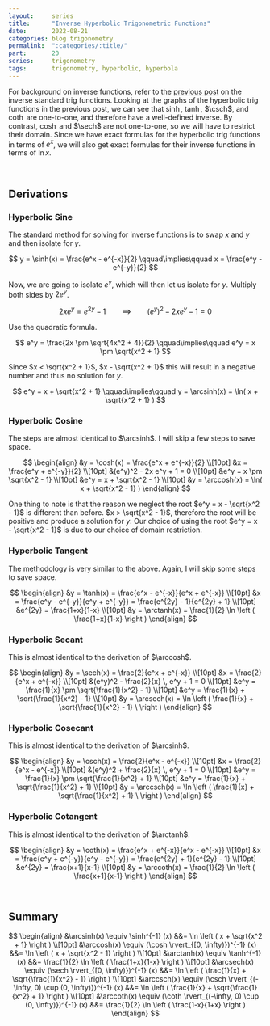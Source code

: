 ```yaml
---
layout:     series
title:      "Inverse Hyperbolic Trigonometric Functions"
date:       2022-08-21
categories: blog trigonometry
permalink:  ":categories/:title/"
part:       20
series:     trigonometry
tags:       trigonometry, hyperbolic, hyperbola
---
```



For background on inverse functions, refer to the [previous post](/blog/trigonometry/inverse-trig-functions/) on the inverse standard trig functions.
Looking at the graphs of the hyperbolic trig functions in the previous post, we can see that $\sinh$, $\tanh$, $\csch$, and $\coth$ are one-to-one, and therefore have a well-defined inverse. By contrast, $\cosh$ and $\sech$ are not one-to-one, so we will have to restrict their domain. Since we have exact formulas for the hyperbolic trig functions in terms of $e^x$, we will also get exact formulas for their inverse functions in terms of $\ln x$.

<br>

## Derivations

### Hyperbolic Sine

The standard method for solving for inverse functions is to swap $x$ and $y$ and then isolate for $y$.

$$
y = \sinh(x) = \frac{e^x - e^{-x}}{2}
\qquad\implies\qquad
x = \frac{e^y - e^{-y}}{2}
$$

Now, we are going to isolate $e^y$, which will then let us isolate for $y$. Multiply both sides by $2e^{y}$.

$$
2x e^y = e^{2y} - 1
\qquad\implies\qquad
(e^y)^2 - 2x e^y - 1 = 0
$$

Use the quadratic formula.

$$
e^y = \frac{2x \pm \sqrt{4x^2 + 4}}{2}
\qquad\implies\qquad
e^y = x \pm \sqrt{x^2 + 1}
$$

Since $x < \sqrt{x^2 + 1}$, $x - \sqrt{x^2 + 1}$ this will result in a negative number and thus no solution for $y$.

$$
e^y = x + \sqrt{x^2 + 1}
\qquad\implies\qquad
y = \arcsinh(x) = \ln( x + \sqrt{x^2 + 1} )
$$

### Hyperbolic Cosine

The steps are almost identical to $\arcsinh$. I will skip a few steps to save space.

$$
\begin{align}
    &y = \cosh(x) = \frac{e^x + e^{-x}}{2} \\[10pt]
    &x = \frac{e^y + e^{-y}}{2} \\[10pt]
    &(e^y)^2 - 2x e^y + 1 = 0 \\[10pt]
    &e^y = x \pm \sqrt{x^2 - 1} \\[10pt]
    &e^y = x + \sqrt{x^2 - 1} \\[10pt]
    &y = \arccosh(x) = \ln( x + \sqrt{x^2 - 1} )
\end{align}
$$

One thing to note is that the reason we neglect the root $e^y = x - \sqrt{x^2 - 1}$ is different than before. $x > \sqrt{x^2 - 1}$, therefore the root will be positive and produce a solution for $y$. Our choice of using the root $e^y = x - \sqrt{x^2 - 1}$ is due to our choice of domain restriction.

### Hyperbolic Tangent

The methodology is very similar to the above. Again, I will skip some steps to save space.

$$
\begin{align}
    &y = \tanh(x) = \frac{e^x - e^{-x}}{e^x + e^{-x}} \\[10pt]
    &x = \frac{e^y - e^{-y}}{e^y + e^{-y}} = \frac{e^{2y} - 1}{e^{2y} + 1} \\[10pt]
    &e^{2y} = \frac{1+x}{1-x} \\[10pt]
    &y = \arctanh(x) = \frac{1}{2} \ln \left ( \frac{1+x}{1-x} \right )
\end{align}
$$

### Hyperbolic Secant

This is almost identical to the derivation of $\arccosh$.

$$
\begin{align}
    &y = \sech(x) = \frac{2}{e^x + e^{-x}} \\[10pt]
    &x = \frac{2}{e^x + e^{-x}} \\[10pt]
    &(e^y)^2 - \frac{2}{x} \, e^y + 1 = 0 \\[10pt]
    &e^y = \frac{1}{x} \pm \sqrt{\frac{1}{x^2} - 1} \\[10pt]
    &e^y = \frac{1}{x} + \sqrt{\frac{1}{x^2} - 1} \\[10pt]
    &y = \arcsech(x) = \ln \left ( \frac{1}{x} + \sqrt{\frac{1}{x^2} - 1} \ \right )
\end{align}
$$

### Hyperbolic Cosecant

This is almost identical to the derivation of $\arcsinh$.

$$
\begin{align}
    &y = \csch(x) = \frac{2}{e^x - e^{-x}} \\[10pt]
    &x = \frac{2}{e^x - e^{-x}} \\[10pt]
    &(e^y)^2 + \frac{2}{x} \, e^y + 1 = 0 \\[10pt]
    &e^y = \frac{1}{x} \pm \sqrt{\frac{1}{x^2} + 1} \\[10pt]
    &e^y = \frac{1}{x} + \sqrt{\frac{1}{x^2} + 1} \\[10pt]
    &y = \arccsch(x) = \ln \left ( \frac{1}{x} + \sqrt{\frac{1}{x^2} + 1} \ \right )
\end{align}
$$

### Hyperbolic Cotangent

This is almost identical to the derivation of $\arctanh$.

$$
\begin{align}
    &y = \coth(x) = \frac{e^x + e^{-x}}{e^x - e^{-x}} \\[10pt]
    &x = \frac{e^y + e^{-y}}{e^y - e^{-y}} = \frac{e^{2y} + 1}{e^{2y} - 1} \\[10pt]
    &e^{2y} = \frac{x+1}{x-1} \\[10pt]
    &y = \arccoth(x) = \frac{1}{2} \ln \left ( \frac{x+1}{x-1} \right )
\end{align}
$$

<br>

<!-- TODO: add graphs -->

## Summary

$$
\begin{align}
    &\arcsinh(x) \equiv \sinh^{-1} (x) &&= \ln \left ( x + \sqrt{x^2 + 1} \right ) \\[10pt]
    &\arccosh(x) \equiv (\cosh \rvert_{[0, \infty)})^{-1} (x) &&= \ln \left ( x + \sqrt{x^2 - 1} \right ) \\[10pt]
    &\arctanh(x) \equiv \tanh^{-1} (x) &&= \frac{1}{2} \ln \left ( \frac{1+x}{1-x} \right ) \\[10pt]
    &\arcsech(x) \equiv (\sech \rvert_{[0, \infty)})^{-1} (x) &&= \ln \left ( \frac{1}{x} + \sqrt{\frac{1}{x^2} - 1} \right ) \\[10pt]
    &\arccsch(x) \equiv (\csch \rvert_{(-\infty, 0) \cup (0, \infty)})^{-1} (x) &&= \ln \left ( \frac{1}{x} + \sqrt{\frac{1}{x^2} + 1} \right ) \\[10pt]
    &\arccoth(x) \equiv (\coth \rvert_{(-\infty, 0) \cup (0, \infty)})^{-1} (x) &&= \frac{1}{2} \ln \left ( \frac{1-x}{1+x} \right )
\end{align}
$$